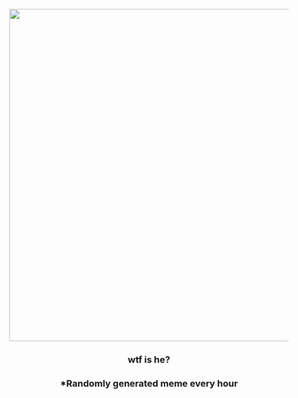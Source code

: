 <p align="center">
        <img src="https://i.redd.it/lv1pqx24f8091.jpg" width="600" height="600">
        </p>
        <h3 align="center">wtf is he?</h3>
        <h3 align="center">*Randomly generated meme every hour</h3>
    